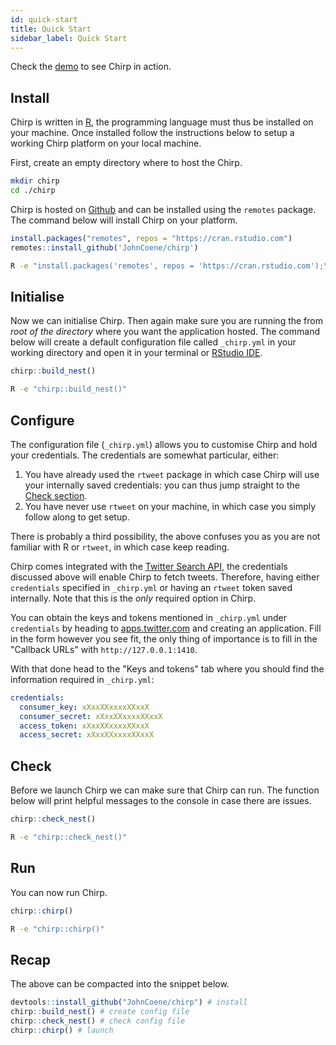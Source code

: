 ```yaml
---
id: quick-start
title: Quick Start
sidebar_label: Quick Start
---
```


Check the [demo](https://shiny.john-coene/chirp) to see Chirp in action.

## Install

Chirp is written in [R](https://www.r-project.org/), the programming language must thus be installed on your machine. Once installed follow the instructions below to setup a working Chirp platform on your local machine.

First, create an empty directory where to host the Chirp.

```bash
mkdir chirp
cd ./chirp
```

Chirp is hosted on [Github](https://github.com/JohnCoene/chirp) and can be installed using the `remotes` package. The command below will install Chirp on your platform.

<!--DOCUSAURUS_CODE_TABS-->
<!--R-->
```r
install.packages("remotes", repos = "https://cran.rstudio.com")
remotes::install_github('JohnCoene/chirp')
```
<!--Terminal-->
```bash
R -e "install.packages('remotes', repos = 'https://cran.rstudio.com');\remotes::install_github('JohnCoene/chirp')"
```

<!--END_DOCUSAURUS_CODE_TABS-->

## Initialise

Now we can initialise Chirp. Then again make sure you are running the from _root of the directory_ where you want the application hosted. The command below will create a default configuration file called `_chirp.yml` in your working directory and open it in your terminal or [RStudio IDE](https://www.rstudio.com/products/rstudio/).

<!--DOCUSAURUS_CODE_TABS-->
<!--R-->
```r
chirp::build_nest()
```
<!--Terminal-->
```bash
R -e "chirp::build_nest()"
```

<!--END_DOCUSAURUS_CODE_TABS-->

## Configure

The configuration file (`_chirp.yml`) allows you to customise Chirp and hold your credentials. The credentials are somewhat particular, either:

1. You have already used the `rtweet` package in which case Chirp will use your internally saved credentials: you can thus jump straight to the [Check section](#check).
2. You have never use `rtweet` on your machine, in which case you simply follow along to get setup.

There is probably a third possibility, the above confuses you as you are not familiar with R or `rtweet`, in which case keep reading.

Chirp comes integrated with the [Twitter Search API](https://developer.twitter.com/en/docs/tweets/search/api-reference/get-search-tweets.html), the credentials discussed above will enable Chirp to fetch tweets. Therefore, having either `credentials` specified in `_chirp.yml` or having an `rtweet` token saved internally. Note that this is the _only_ required option in Chirp.

You can obtain the keys and tokens mentioned in `_chirp.yml` under `credentials` by heading to [apps.twitter.com](https://apps.twitter.com) and creating an application. Fill in the form however you see fit, the only thing of importance is to fill in the "Callback URLs" with `http://127.0.0.1:1410`.

With that done head to the "Keys and tokens" tab where you should find the information required in `_chirp.yml`:

```yaml
credentials:                    
  consumer_key: xXxxXXxxxxXXxxX
  consumer_secret: xXxxXXxxxxXXxxX
  access_token: xXxxXXxxxxXXxxX
  access_secret: xXxxXXxxxxXXxxX
```

## Check

Before we launch Chirp we can make sure that Chirp can run. The function below will print helpful messages to the console in case there are issues.

<!--DOCUSAURUS_CODE_TABS-->
<!--R-->
```r
chirp::check_nest()
```
<!--Terminal-->
```bash
R -e "chirp::check_nest()"
```

<!--END_DOCUSAURUS_CODE_TABS-->

## Run

You can now run Chirp.

<!--DOCUSAURUS_CODE_TABS-->
<!--R-->
```r
chirp::chirp()
```
<!--Terminal-->
```bash
R -e "chirp::chirp()"
```

<!--END_DOCUSAURUS_CODE_TABS-->

## Recap

The above can be compacted into the snippet below.

```r
devtools::install_github("JohnCoene/chirp") # install
chirp::build_nest() # create config file
chirp::check_nest() # check config file
chirp::chirp() # launch
```

